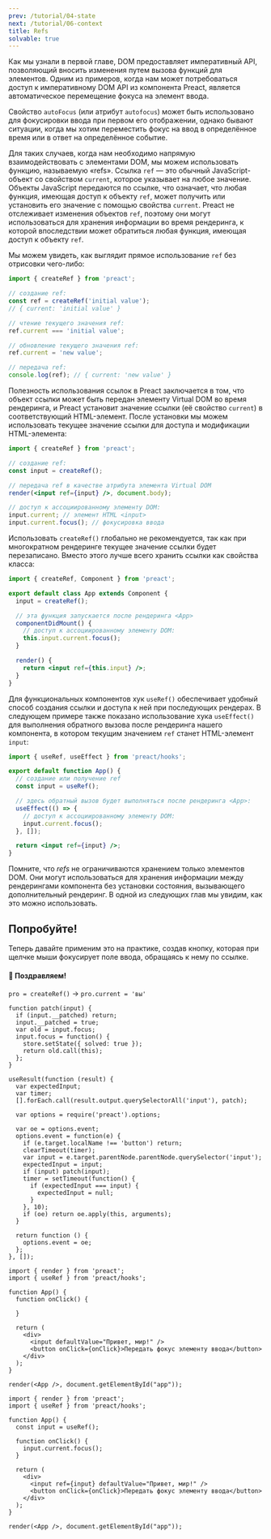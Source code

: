 ```yaml
---
prev: /tutorial/04-state
next: /tutorial/06-context
title: Refs
solvable: true
---
```


Как мы узнали в первой главе, DOM предоставляет императивный API, позволяющий вносить изменения путем вызова функций для элементов. Одним из примеров, когда нам может потребоваться доступ к императивному DOM API из компонента Preact, является автоматическое перемещение фокуса на элемент ввода.

Свойство `autoFocus` (или атрибут `autofocus`) может быть использовано для фокусировки ввода при первом его отображении, однако бывают ситуации, когда мы хотим переместить фокус на ввод в определённое время или в ответ на определённое событие.

Для таких случаев, когда нам необходимо напрямую взаимодействовать с элементами DOM, мы можем использовать функцию, называемую «refs». Ссылка `ref` — это обычный JavaScript-объект со свойством `current`, которое указывает на любое значение. Объекты JavaScript передаются по ссылке, что означает, что любая функция, имеющая доступ к объекту `ref`, может получить или установить его значение с помощью свойства `current`. Preact не отслеживает изменения объектов `ref`, поэтому они могут использоваться для хранения информации во время рендеринга, к которой впоследствии может обратиться любая функция, имеющая доступ к объекту `ref`.

Мы можем увидеть, как выглядит прямое использование `ref` без отрисовки чего-либо:

```js
import { createRef } from 'preact';

// создание ref:
const ref = createRef('initial value');
// { current: 'initial value' }

// чтение текущего значения ref:
ref.current === 'initial value';

// обновление текущего значения ref:
ref.current = 'new value';

// передача ref:
console.log(ref); // { current: 'new value' }
```

Полезность использования ссылок в Preact заключается в том, что объект ссылки может быть передан элементу Virtual DOM во время рендеринга, и Preact установит значение ссылки (её свойство `current`) в соответствующий HTML-элемент. После установки мы можем использовать текущее значение ссылки для доступа и модификации HTML-элемента:

```jsx
import { createRef } from 'preact';

// создание ref:
const input = createRef();

// передача ref в качестве атрибута элемента Virtual DOM
render(<input ref={input} />, document.body);

// доступ к ассоциированному элементу DOM:
input.current; // элемент HTML <input>
input.current.focus(); // фокусировка ввода
```

Использовать `createRef()` глобально не рекомендуется, так как при многократном рендеринге текущее значение ссылки будет перезаписано. Вместо этого лучше всего хранить ссылки как свойства класса:

```jsx
import { createRef, Component } from 'preact';

export default class App extends Component {
  input = createRef();

  // эта функция запускается после рендеринга <App>
  componentDidMount() {
    // доступ к ассоциированному элементу DOM:
    this.input.current.focus();
  }

  render() {
    return <input ref={this.input} />;
  }
}
```

Для функциональных компонентов хук `useRef()` обеспечивает удобный способ создания ссылки и доступа к ней при последующих рендерах. В следующем примере также показано использование хука `useEffect()` для выполнения обратного вызова после рендеринга нашего компонента, в котором текущим значением `ref` станет HTML-элемент `input`:

```jsx
import { useRef, useEffect } from 'preact/hooks';

export default function App() {
  // создание или получение ref
  const input = useRef();

  // здесь обратный вызов будет выполняться после рендеринга <App>:
  useEffect(() => {
    // доступ к ассоциированному элементу DOM:
    input.current.focus();
  }, []);

  return <input ref={input} />;
}
```

Помните, что _refs_ не ограничиваются хранением только элементов DOM. Они могут использоваться для хранения информации между рендерингами компонента без установки состояния, вызывающего дополнительный рендеринг. В одной из следующих глав мы увидим, как это можно использовать.

## Попробуйте!

Теперь давайте применим это на практике, создав кнопку, которая при щелчке мыши фокусирует поле ввода, обращаясь к нему по ссылке.

<solution>
  <h4>🎉 Поздравляем!</h4>
  <p><code>pro = createRef()</code> → <code>pro.current = 'вы'</code></p>
</solution>

```js:setup
function patch(input) {
  if (input.__patched) return;
  input.__patched = true;
  var old = input.focus;
  input.focus = function() {
    store.setState({ solved: true });
    return old.call(this);
  };
}

useResult(function (result) {
  var expectedInput;
  var timer;
  [].forEach.call(result.output.querySelectorAll('input'), patch);

  var options = require('preact').options;

  var oe = options.event;
  options.event = function(e) {
    if (e.target.localName !== 'button') return;
    clearTimeout(timer);
    var input = e.target.parentNode.parentNode.querySelector('input');
    expectedInput = input;
    if (input) patch(input);
    timer = setTimeout(function() {
      if (expectedInput === input) {
        expectedInput = null;
      }
    }, 10);
    if (oe) return oe.apply(this, arguments);
  }

  return function () {
    options.event = oe;
  };
}, []);
```

```jsx:repl-initial
import { render } from 'preact';
import { useRef } from 'preact/hooks';

function App() {
  function onClick() {

  }

  return (
    <div>
      <input defaultValue="Привет, мир!" />
      <button onClick={onClick}>Передать фокус элементу ввода</button>
    </div>
  );
}

render(<App />, document.getElementById("app"));
```

```jsx:repl-final
import { render } from 'preact';
import { useRef } from 'preact/hooks';

function App() {
  const input = useRef();

  function onClick() {
    input.current.focus();
  }

  return (
    <div>
      <input ref={input} defaultValue="Привет, мир!" />
      <button onClick={onClick}>Передать фокус элементу ввода</button>
    </div>
  );
}

render(<App />, document.getElementById("app"));
```
